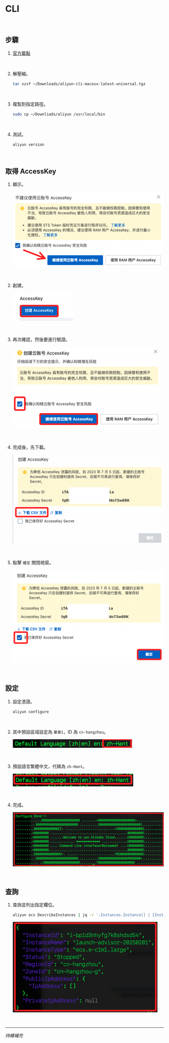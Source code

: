 # CLI

<br>

## 步驟 

1. [官方載點](https://www.alibabacloud.com/help/en/cli/install-cli-on-macos?spm=a2c63.p38356.0.i0#32865bfe14am6:~:text=Download%20links%3A-,Official%20website,-%3A%20You%20can%20download)

<br>

2. 解壓縮。

    ```bash
    tar xzvf ~/Downloads/aliyun-cli-macosx-latest-universal.tgz
    ```

<br>

3. 複製到指定路徑。

    ```bash
    sudo cp ~/Downliads/aliyun /usr/local/bin
    ```

<br>

4. 測試。

    ```bash
    aliyun version
    ```

<br>

## 取得 AccessKey

1. 顯示。

    ![](images/img_66.png)

<br>

2. 創建。

    ![](images/img_67.png)

<br>

3. 再次確認，然後要進行驗證。

    ![](images/img_68.png)

<br>

4. 完成後，先下載。

    ![](images/img_69.png)

<br>

5. 點擊 `確定` 關閉視窗。

    ![](images/img_70.png)

<br>

## 設定

1. 設定憑證。

    ```bash
    aliyun configure
    ```

<br>

2. 其中預設區域設定為 `華東1`，ID 為 `cn-hangzhou`。

    ![](images/img_72.png)

<br>

3. 預設語言繁體中文，代碼為 `zh-Hant`。

    ![](images/img_71.png)

<br>

4. 完成。

    ![](images/img_73.png)

<br>

## 查詢

1. 查詢並列出指定欄位。

    ```bash
    aliyun ecs DescribeInstances | jq -r '.Instances.Instance[] | {InstanceId, InstanceName, InstanceType, Status, RegionId, ZoneId, PublicIpAddress, PrivateIpAddress}'
    ```

    ![](images/img_74.png)


<br>

___

_持續補充_